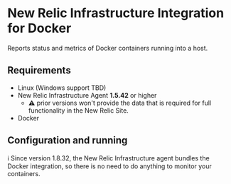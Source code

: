 # New Relic Infrastructure Integration for Docker

Reports status and metrics of Docker containers running into a host.

## Requirements

* Linux (Windows support TBD)
* New Relic Infrastructure Agent **1.5.42** or higher
    - ⚠️ prior versions won't provide the data that is required for
      full functionality in the New Relic Site.
* Docker

## Configuration and running

ℹ️ Since version 1.8.32, the New Relic Infrastructure agent bundles
the Docker integration, so there is no need to do anything to monitor
your containers.
